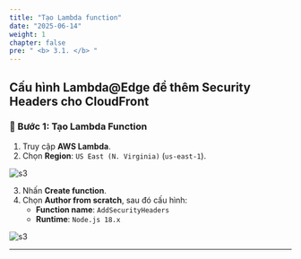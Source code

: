 ```yaml
---
title: "Tạo Lambda function"
date: "2025-06-14"
weight: 1
chapter: false
pre: " <b> 3.1. </b> "
---
```


## Cấu hình Lambda@Edge để thêm Security Headers cho CloudFront

### 🔹 Bước 1: Tạo Lambda Function

1. Truy cập **AWS Lambda**.
2. Chọn **Region**: `US East (N. Virginia)` (`us-east-1`).

![s3](/images/3.connect/1.png)

3. Nhấn **Create function**.
4. Chọn **Author from scratch**, sau đó cấu hình:
   - **Function name**: `AddSecurityHeaders`
   - **Runtime**: `Node.js 18.x`

![s3](/images/3.connect/2.png)

---
